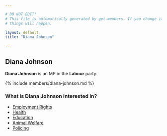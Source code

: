 ```yaml
---

# DO NOT EDIT!
# This file is automatically generated by get-members. If you change it, bad
# things will happen.

layout: default
title: "Diana Johnson"

---
```


## Diana Johnson

**Diana Johnson** is an MP in the **Labour** party.

{% include members/diana-johnson.md %}

### What is Diana Johnson interested in?


* [Employment Rights](/interests/employment-rights.html)
* [Health](/interests/health.html)
* [Education](/interests/education.html)
* [Animal Welfare](/interests/animal-welfare.html)
* [Policing](/interests/policing.html)
